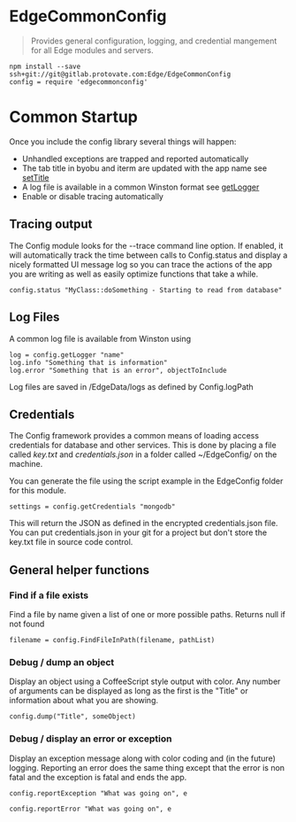 # EdgeCommonConfig
> Provides general configuration, logging, and credential mangement for all Edge modules and servers.

    npm install --save ssh+git://git@gitlab.protovate.com:Edge/EdgeCommonConfig
    config = require 'edgecommonconfig'

# Common Startup

Once you include the config library several things will happen:

* Unhandled exceptions are trapped and reported automatically
* The tab title in byobu and iterm are updated with the app name see [setTitle](src/Config.coffee)
* A log file is available in a common Winston format see [getLogger](src/Config.coffee)
* Enable or disable tracing automatically

## Tracing output

The Config module looks for the --trace command line option.   If enabled, it will automatically track
the time between calls to Config.status and display a nicely formatted UI message log so you can
trace the actions of the app you are writing as well as easily optimize functions that take a while.

    config.status "MyClass::doSomething - Starting to read from database"

## Log Files

A common log file is available from Winston using

    log = config.getLogger "name"
    log.info "Something that is information"
    log.error "Something that is an error", objectToInclude

Log files are saved in /EdgeData/logs as defined by Config.logPath

## Credentials

The Config framework provides a common means of loading access credentials for
database and other services.  This is done by placing a file called *key.txt* and
*credentials.json* in a folder called ~/EdgeConfig/ on the machine.

You can generate the file using the script example in the EdgeConfig folder
for this module.

    settings = config.getCredentials "mongodb"

This will return the JSON as defined in the encrypted credentials.json file.
You can put credentials.json in your git for a project but don't store the
key.txt file in source code control.

## General helper functions

### Find if a file exists

Find a file by name given a list of one or more possible paths.  Returns null if not found

    filename = config.FindFileInPath(filename, pathList)

### Debug / dump an object

Display an object using a CoffeeScript style output with color.  Any number of arguments can be
displayed as long as the first is the "Title" or information about what you are showing.

    config.dump("Title", someObject)

### Debug / display an error or exception

Display an exception message along with color coding and (in the future) logging.   Reporting an error
does the same thing except that the error is non fatal and the exception is fatal and ends the app.

    config.reportException "What was going on", e

    config.reportError "What was going on", e
